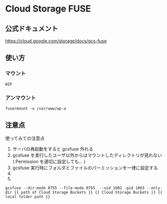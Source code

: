 # Cloud Storage FUSE

## 公式ドキュメント

https://cloud.google.com/storage/docs/gcs-fuse

## 使い方

### マウント

```
WIP
```


### アンマウント


```
fusermount -u /var/www/wp-a
```



## 注意点

使ってみての注意点

1. サーバの再起動をすると gcsfuse 外れる
1. gcsfuse を実行したユーザ以外からはマウントしたディレクトリが見れない( Permission を適切に設定しても... )
1. gcsfuse 実行時にフォルダとファイルのパーミッションを一律に設定する
1.
1.


```
gcsfuse --dir-mode 0755 --file-mode 0755  --uid 1002 -gid 1003 --only-dir {{ path of Cloud Storage Buckets }} {{ Cloud Storage Buckets }} {{ local folder path }}
```
